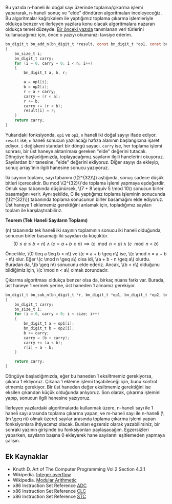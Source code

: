 <!--
.. title: Büyük Sayı Algoritmaları - Toplama / Çıkarma
.. slug: buyuk-sayi-islemleri-toplama-cikarma
.. date: 2020-02-23 18:28
.. tags: 
.. has_math: yes
-->

Bu yazıda n-haneli iki doğal sayı üzerinde toplama/çıkarma işlemi yapararak,
n-haneli sonuç ve "elde" döndüren algoritmaları inceleyeceğiz. Bu algoritmalar
kağıt/kalem ile yaptığımız toplama çıkarma işlemleriyle oldukça benzer ve ilerleyen
yazılara konu olacak algoritmalara nazaran oldukça temel düzeyde. [Bir önceki yazıda](buyuk-sayi-islemleri-giris.html)
tanımlanan veri türlerini kullanacağımız için, önce o yazıyı okumanızı tavsiye ederim. <!--TEASER_END-->

<style>
// http://felix11h.github.io/blog/mathjax-theorems
.theorem {
display: block;
font-style: italic;
}
.theorem:before {
content: "Teorem. ";
font-weight: bold;
font-style: normal;
}
.theorem[text]:before {
content: "Teorem (" attr(text) ") ";
}

</style>

```C
bn_digit_t bn_add_n(bn_digit_t *result, const bn_digit_t *op1, const bn_digit_t *op2, bn_size_t n)
{
	bn_size_t i;
	bn_digit_t carry;
	for (i = 0, carry = 0; i < n; i++)
	{
		bn_digit_t a, b, r;

		a = op1[i];
		b = op2[i];
		r = a + carry;
		carry = (r < a);
		r += b;
		carry += (r < b);
		result[i] = r;
	}
	return carry;
}

```

Yukarıdaki fonksiyonda, `op1` ve `op2`, `n` haneli iki doğal sayıyı ifade ediyor. `result`
ise, `n` haneli sonucun yazılacağı hafıza alanının başlangıcına işaret ediyor. `i` değişkeni
standart bir döngü sayacı. `carry` ise, her toplama işlemi sonrası, bir üst haneye aktarılması
gereken "elde" değerini tutacak. Döngüye başladığımızda, toplayacağımız sayıların ilgili
hanelerini okuyoruz. Sayılardan bir tanesine, "elde" değerini ekliyoruz. Diğer sayıyı
da ekleyip, sonuç array'inin ilgili hanesine sonucu yazıyoruz.

İki sayının toplamı, sayı tabanını (\\(2^{32}\\)) aştığında, sonuç sadece düşük bitleri içerecektir. Bu
mod \\(2^{32}\\)'de toplama işlemi yapmaya eşdeğerdir. Onluk sayı tabanında düşünürsek, \\(7 + 8 \equiv 5 \mod 10\\)
sonucun birler basamağını verir. Aynı şekilde, C ile yaptığımız toplama işleminin sonucunda (\\(2^{32}\\))
tabanında toplama sonucunun birler basamağını elde ediyoruz. Üst haneye 1 eklememiz gerektiğini anlamak
için, topladığımız sayıları toplam ile karşılaştırabiliriz.

<div class="theorem" text='Tek Haneli Sayıların Toplamı'>

\(n\) tabanında tek haneli iki sayının toplamının sonucu iki haneli olduğunda, sonucun birler basamağı
iki sayıdan da küçüktür.
$$
(0 \leq a \leq b < n) \land (c = a + b \geq n) \implies (c \mod n < a) \land (c \mod n < b)
$$
</div>

Öncelikle, \\(0 \leq a \leq b < n\\) ve \\(c = a + b \geq n\\) ise, \\(c \mod n = a + b - n\\) olur.
Eğer \\(c \mod n \geq a\\) olsa idi, \\(a + b - n \geq a\\) olurdu. Buradan da, \\(b \geq n\\)
sonucunu elde ederiz. Ancak, \\(b < n\\) olduğunu bildiğimiz için, \\(c \mod n < a\\) olmak zorundadır.

Çıkarma algoritması oldukça benzer olsa da, birkaç nüans farkı var. Burada, üst haneye 1 vermek
yerine, üst haneden 1 almamız gerekiyor.

```C
bn_digit_t bn_sub_n(bn_digit_t *r, bn_digit_t *op1, bn_digit_t *op2, bn_size_t size)
{
	bn_digit_t carry;
	bn_size_t i;
	for (i = 0, carry = 0; i < size; i++)
	{
		bn_digit_t a = op1[i];
		bn_digit_t b = op2[i];
		b += carry;
		carry = (b < carry);
		carry += (a < b);
		r[i] = a - b;
	}

	return carry;
}
```

Döngüye başladığımızda, eğer bu haneden 1 eksiltmemiz gerekiyorsa, çıkana 1 ekliyoruz.
Çıkana 1 ekleme işlemi taşabileceği için, bunu kontrol etmemiz gerekiyor. Bir üst
haneden değer eksiltmemiz gerektiğini ise eksilen çıkandan küçük olduğunda anlıyoruz.
Son olarak, çıkarma işlemini yapıp, sonucun ilgili hanesine yazıyoruz.

İlerleyen yazılardaki algoritmalarda kullanmak üzere, n-haneli sayı ile 1 haneli sayı
arasında toplama çıkarma yapan, ve m-haneli sayı ile n-haneli (\\(m \geq n\\) olmak üzere)
sayılar arasında toplama çıkarma işlemi yapan fonksiyonlara ihtiyacımız olacak. Bunları egzersiz
olarak yazabilirsiniz, bir sonraki yazının girişinde bu fonksiyonları paylaşacağım. Egzersizleri
yaparken, sayıların başına 0 ekleyerek hane sayılarını eşitlemeden yapmaya çalışın.

Ek Kaynaklar
------------

 - Knuth D. Art of The Computer Programming Vol 2 Section 4.3.1
 - Wikipedia. [Integer overflow](https://en.wikipedia.org/wiki/Integer_overflow)
 - Wikipedia. [Modular Arithmetic](https://en.wikipedia.org/wiki/Modular_arithmetic)
 - x86 Instruction Set Reference [ADC](https://x86.puri.sm/html/file_module_x86_id_4.html)
 - x86 Instruction Set Reference [CLC](https://x86.puri.sm/html/file_module_x86_id_28.html)
 - x86 Instruction Set Reference [STC](https://x86.puri.sm/html/file_module_x86_id_302.html)
